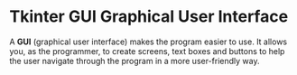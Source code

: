 # Tkinter GUI Graphical User Interface

A **GUI** (graphical user interface) makes the program easier to use. 
It allows you, as the programmer, to create screens, text boxes and buttons to help the user navigate through the program in a more user-friendly way. 
